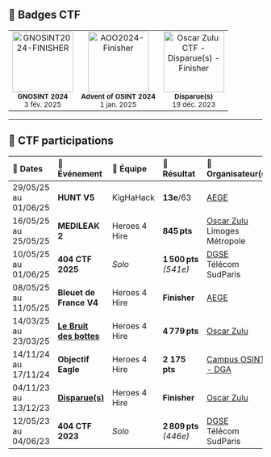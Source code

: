 ## 🏅 Badges CTF

<table>
  <tr>
    <td align="center">
      <a href="https://api.eu.badgr.io/public/assertions/kNPWHiR7R3Sd_EYtHXggDQ" target="_blank">
        <img src="https://api.eu.badgr.io/public/assertions/kNPWHiR7R3Sd_EYtHXggDQ/image" width="120" alt="GNOSINT2024-FINISHER"/>
      </a>
      <div><sub><strong>GNOSINT 2024</strong><br>3 fév. 2025</sub></div>
    </td>
    <td align="center">
      <a href="https://api.eu.badgr.io/public/assertions/zoaGYlZ8T62GLR7HvUpC9A" target="_blank">
        <img src="https://api.eu.badgr.io/public/assertions/zoaGYlZ8T62GLR7HvUpC9A/image" width="120" alt="AOO2024-Finisher"/>
      </a>
      <div><sub><strong>Advent of OSINT 2024</strong><br>1 jan. 2025</sub></div>
    </td>
    <td align="center">
      <a href="https://api.eu.badgr.io/public/assertions/zxG_6TLrSIi1gVP0nk3YDQ" target="_blank">
        <img src="https://api.eu.badgr.io/public/assertions/zxG_6TLrSIi1gVP0nk3YDQ/image" width="120" alt="Oscar Zulu CTF - Disparue(s) - Finisher"/>
      </a>
      <div><sub><strong>Disparue(s)</strong><br>19 déc. 2023</sub></div>
    </td>
  </tr>
</table>

---

## 🔎 CTF participations

| 📅 Dates              | 🏁 Événement                 | 👥 Équipe         | 🎯 Résultat                 | 🏢 Organisateur(s)                                |
|:---------------------|:----------------------------|:------------------|:----------------------------|:--------------------------------------------------|
| 29/05/25 au 01/06/25 | **HUNT V5**                 | KigHaHack         | **13e**/63   | [AEGE](https://www.aege.fr/)                      |
| 16/05/25 au 25/05/25 | **MEDILEAK 2**              | Heroes 4 Hire     | **845 pts**            | [Oscar Zulu](https://oscarzulu.org/)<br>Limoges Métropole |
| 10/05/25 au 01/06/25 | **404 CTF 2025**            | *Solo*              | **1 500 pts** *(541e)* | [DGSE](https://www.dgse.gouv.fr/fr)<br>Télécom SudParis |
| 08/05/25 au 11/05/25 | **Bleuet de France V4**     | Heroes 4 Hire     | **Finisher**           | [AEGE](https://www.aege.fr/)                      |
| 14/03/25 au 23/03/25 | **[Le Bruit des bottes](https://www.amazon.fr/bruit-bottes-enqu%C3%AAte-Oscar-Zulu/dp/2322569836)**     | Heroes 4 Hire     | **4 779 pts**          | [Oscar Zulu](https://oscarzulu.org/)              |
| 14/11/24 au 17/11/24 | **Objectif Eagle**          | Heroes 4 Hire     | **2 175 pts**          | [Campus OSINT - DGA](https://www.defense.gouv.fr/dga/actualites/inauguration-du-campus-osint-delegue-general-larmement)
| 04/11/23 au 13/12/23 | **[Disparue(s)](https://oscarzulu.org/write-up-ctf-osint-disparues/)**             | Heroes 4 Hire     | **Finisher**           | [Oscar Zulu](https://oscarzulu.org/)              |
| 12/05/23 au 04/06/23 | **404 CTF 2023**            | *Solo*              | **2 809 pts** *(446e)* | [DGSE](https://www.dgse.gouv.fr/fr)<br>Télécom SudParis |
